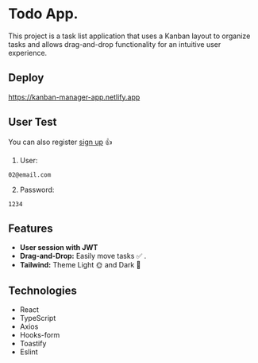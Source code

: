 # Todo App.

This project is a task list application that uses a Kanban layout to organize tasks and allows drag-and-drop functionality for an intuitive user experience.

## Deploy

https://kanban-manager-app.netlify.app

## User Test

You can also register [sign up](https://kanban-todo-app.netlify.app/signup) 👍

1. User:

```
02@email.com
```

2. Password:

```
1234
```

## Features

- **User session with JWT**
- **Drag-and-Drop:** Easily move tasks ✅ .
- **Tailwind:** Theme Light 🌞 and Dark 🌚

## Technologies

- React
- TypeScript
- Axios
- Hooks-form
- Toastify
- Eslint
